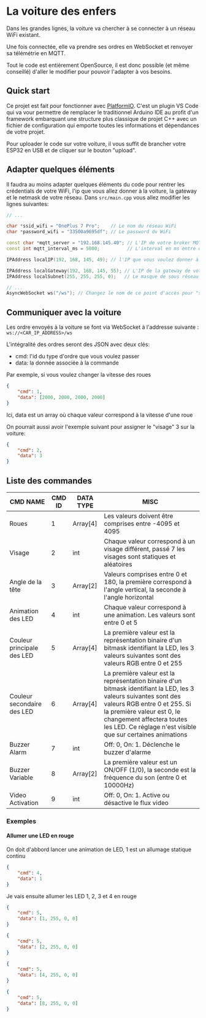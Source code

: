 # La voiture des enfers

Dans les grandes lignes, la voiture va chercher à se connecter à un réseau WiFi existant.

Une fois connectée, elle va prendre ses ordres en WebSocket et renvoyer sa télémétrie en MQTT.

Tout le code est entièrement OpenSource, il est donc possible (et même conseillé) d'aller le modifier pour pouvoir l'adapter à vos besoins.

## Quick start

Ce projet est fait pour fonctionner avec [PlatformIO](https://platformio.org/). C'est un plugin VS Code qui va vour permettre de remplacer le traditionnel Arduino IDE au profit d'un framework embarquant une structure plus classique de projet C++ avec un fichier de configuration qui emporte toutes les informations et dépendances de votre projet.

Pour uploader le code sur votre voiture, il vous suffit de brancher votre ESP32 en USB et de cliquer sur le bouton "upload".

## Adapter quelques éléments

Il faudra au moins adapter quelques éléments du code pour rentrer les crédentials de votre WiFi, l'ip que vous allez donner à la voiture, la gateway et le netmask de votre réseau.
Dans `src/main.cpp` vous allez modifier les lignes suivantes:

```cpp
// ...

char *ssid_wifi = "OnePlus 7 Pro";    // Le nom du réseau WiFi
char *password_wifi = "33500a9695df"; // Le password du WiFi

const char *mqtt_server = "192.168.145.40"; // L'IP de votre broker MQTT
const int mqtt_interval_ms = 5000;          // L'interval en ms entre deux envois de données

IPAddress localIP(192, 168, 145, 49); // l'IP que vous voulez donner à votre voiture

IPAddress localGateway(192, 168, 145, 55); // L'IP de la gateway de votre réseau
IPAddress localSubnet(255, 255, 255, 0);   // Le masque de sous réseau

// ...
AsyncWebSocket ws("/ws"); // Changez le nom de ce point d'accès pour "sécuriser" l'accès à votre voiture
```

## Communiquer avec la voiture

Les ordre envoyés à la voiture se font via WebSocket à l'addresse suivante : `ws://<CAR_IP_ADDRESS>/ws`

L'intégralité des ordres seront des JSON avec deux clés:

-   cmd: l'id du type d'ordre que vous voulez passer
-   data: la donnée associée à la commande

Par exemple, si vous voulez changer la vitesse des roues

```json
{
	"cmd": 1,
	"data": [2000, 2000, 2000, 2000]
}
```

Ici, data est un array où chaque valeur correspond à la vitesse d'une roue

On pourrait aussi avoir l'exemple suivant pour assigner le "visage" 3 sur la voiture:

```json
{
	"cmd": 2,
	"data": 3
}
```

## Liste des commandes

| CMD NAME                   | CMD ID | DATA TYPE | MISC                                                                                                                                                                                                                                                                      |
| -------------------------- | ------ | --------- | ------------------------------------------------------------------------------------------------------------------------------------------------------------------------------------------------------------------------------------------------------------------------- |
| Roues                      | 1      | Array[4]  | Les valeurs doivent être comprises entre -4095 et 4095                                                                                                                                                                                                                    |
| Visage                     | 2      | int       | Chaque valeur correspond à un visage différent, passé 7 les visages sont statiques et aléatoires                                                                                                                                                                          |
| Angle de la tête           | 3      | Array[2]  | Valeurs comprises entre 0 et 180, la première correspond à l'angle vertical, la seconde à l'angle horizontal                                                                                                                                                              |
| Animation des LED          | 4      | int       | Chaque valeur correspond à une animation. Les valeurs sont entre 0 et 5                                                                                                                                                                                                   |
| Couleur principale des LED | 5      | Array[4]  | La première valeur est la représentation binaire d'un bitmask identifiant la LED, les 3 valeurs suivantes sont des valeurs RGB entre 0 et 255                                                                                                                             |
| Couleur secondaire des LED | 6      | Array[4]  | La première valeur est la représentation binaire d'un bitmask identifiant la LED, les 3 valeurs suivantes sont des valeurs RGB entre 0 et 255. Si la première valeur est 0, le changement affectera toutes les LED. Ce réglage n'est visible que sur certaines animations |
| Buzzer Alarm               | 7      | int       | Off: 0, On: 1. Déclenche le buzzer d'alarme                                                                                                                                                                                                                               |
| Buzzer Variable            | 8      | Array[2]  | La première valeur est un ON/OFF (1/0), la seconde est la fréquence du son (entre 0 et 10000Hz)                                                                                                                                                                           |
| Video Activation           | 9      | int       | Off: 0, On: 1. Active ou désactive le flux video                                                                                                                                                                                                                          |

### Exemples

#### Allumer une LED en rouge

On doit d'abbord lancer une animation de LED, 1 est un allumage statique continu

```json
{
	"cmd": 4,
	"data": 1
}
```

Je vais ensuite allumer les LED 1, 2, 3 et 4 en rouge

```json
{
	"cmd": 5,
	"data": [1, 255, 0, 0]
}
```

```json
{
	"cmd": 5,
	"data": [2, 255, 0, 0]
}
```

```json
{
	"cmd": 5,
	"data": [4, 255, 0, 0]
}
```

```json
{
	"cmd": 5,
	"data": [8, 255, 0, 0]
}
```